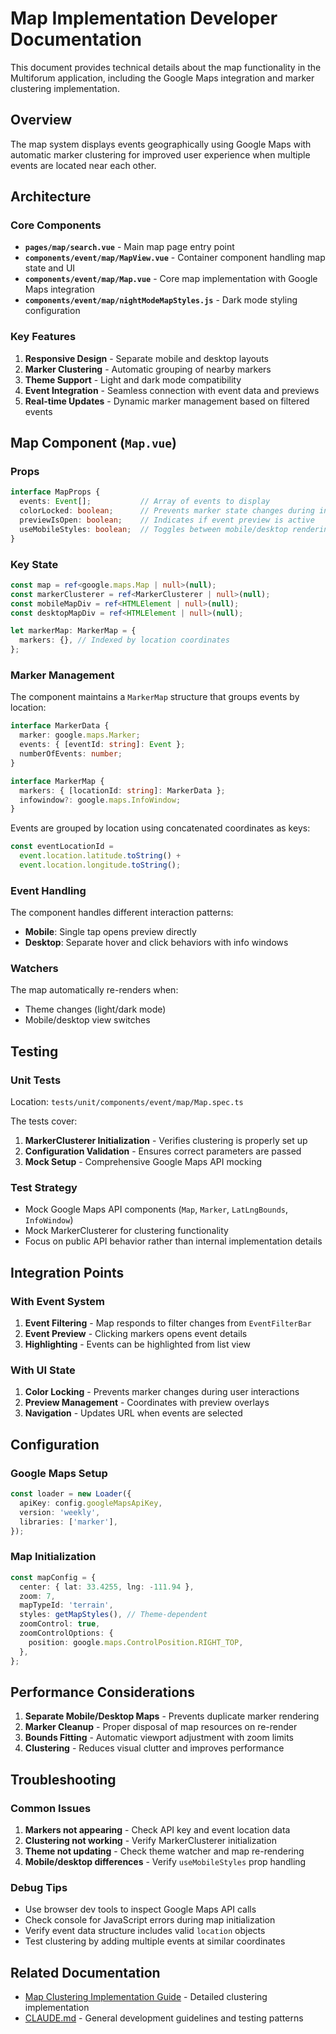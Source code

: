# Map Implementation Developer Documentation

This document provides technical details about the map functionality in the Multiforum application, including the Google Maps integration and marker clustering implementation.

## Overview

The map system displays events geographically using Google Maps with automatic marker clustering for improved user experience when multiple events are located near each other.

## Architecture

### Core Components

- **`pages/map/search.vue`** - Main map page entry point
- **`components/event/map/MapView.vue`** - Container component handling map state and UI
- **`components/event/map/Map.vue`** - Core map implementation with Google Maps integration
- **`components/event/map/nightModeMapStyles.js`** - Dark mode styling configuration

### Key Features

1. **Responsive Design** - Separate mobile and desktop layouts
2. **Marker Clustering** - Automatic grouping of nearby markers
3. **Theme Support** - Light and dark mode compatibility
4. **Event Integration** - Seamless connection with event data and previews
5. **Real-time Updates** - Dynamic marker management based on filtered events

## Map Component (`Map.vue`)

### Props

```typescript
interface MapProps {
  events: Event[];           // Array of events to display
  colorLocked: boolean;      // Prevents marker state changes during interactions
  previewIsOpen: boolean;    // Indicates if event preview is active
  useMobileStyles: boolean;  // Toggles between mobile/desktop rendering
}
```

### Key State

```typescript
const map = ref<google.maps.Map | null>(null);
const markerClusterer = ref<MarkerClusterer | null>(null);
const mobileMapDiv = ref<HTMLElement | null>(null);
const desktopMapDiv = ref<HTMLElement | null>(null);

let markerMap: MarkerMap = {
  markers: {}, // Indexed by location coordinates
};
```

### Marker Management

The component maintains a `MarkerMap` structure that groups events by location:

```typescript
interface MarkerData {
  marker: google.maps.Marker;
  events: { [eventId: string]: Event };
  numberOfEvents: number;
}

interface MarkerMap {
  markers: { [locationId: string]: MarkerData };
  infowindow?: google.maps.InfoWindow;
}
```

Events are grouped by location using concatenated coordinates as keys:
```typescript
const eventLocationId = 
  event.location.latitude.toString() + 
  event.location.longitude.toString();
```

### Event Handling

The component handles different interaction patterns:

- **Mobile**: Single tap opens preview directly
- **Desktop**: Separate hover and click behaviors with info windows

### Watchers

The map automatically re-renders when:
- Theme changes (light/dark mode)
- Mobile/desktop view switches

## Testing

### Unit Tests

Location: `tests/unit/components/event/map/Map.spec.ts`

The tests cover:
1. **MarkerClusterer Initialization** - Verifies clustering is properly set up
2. **Configuration Validation** - Ensures correct parameters are passed
3. **Mock Setup** - Comprehensive Google Maps API mocking

### Test Strategy

- Mock Google Maps API components (`Map`, `Marker`, `LatLngBounds`, `InfoWindow`)
- Mock MarkerClusterer for clustering functionality
- Focus on public API behavior rather than internal implementation details

## Integration Points

### With Event System

1. **Event Filtering** - Map responds to filter changes from `EventFilterBar`
2. **Event Preview** - Clicking markers opens event details
3. **Highlighting** - Events can be highlighted from list view

### With UI State

1. **Color Locking** - Prevents marker changes during user interactions
2. **Preview Management** - Coordinates with preview overlays
3. **Navigation** - Updates URL when events are selected

## Configuration

### Google Maps Setup

```typescript
const loader = new Loader({
  apiKey: config.googleMapsApiKey,
  version: 'weekly',
  libraries: ['marker'],
});
```

### Map Initialization

```typescript
const mapConfig = {
  center: { lat: 33.4255, lng: -111.94 },
  zoom: 7,
  mapTypeId: 'terrain',
  styles: getMapStyles(), // Theme-dependent
  zoomControl: true,
  zoomControlOptions: {
    position: google.maps.ControlPosition.RIGHT_TOP,
  },
};
```

## Performance Considerations

1. **Separate Mobile/Desktop Maps** - Prevents duplicate marker rendering
2. **Marker Cleanup** - Proper disposal of map resources on re-render
3. **Bounds Fitting** - Automatic viewport adjustment with zoom limits
4. **Clustering** - Reduces visual clutter and improves performance

## Troubleshooting

### Common Issues

1. **Markers not appearing** - Check API key and event location data
2. **Clustering not working** - Verify MarkerClusterer initialization
3. **Theme not updating** - Check theme watcher and map re-rendering
4. **Mobile/desktop differences** - Verify `useMobileStyles` prop handling

### Debug Tips

- Use browser dev tools to inspect Google Maps API calls
- Check console for JavaScript errors during map initialization
- Verify event data structure includes valid `location` objects
- Test clustering by adding multiple events at similar coordinates

## Related Documentation

- [Map Clustering Implementation Guide](./MAP_CLUSTERING_GUIDE.md) - Detailed clustering implementation
- [CLAUDE.md](./CLAUDE.md) - General development guidelines and testing patterns